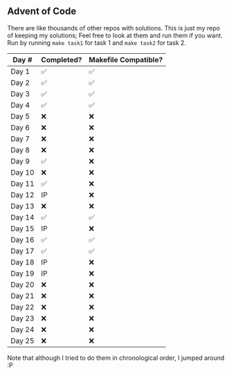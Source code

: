 ## Advent of Code 
There are like thousands of other repos with solutions. This is just my repo of keeping my solutions;
Feel free to look at them and run them if you want. Run by running `make task1` for task 1 and `make task2` for task 2.

| Day #  | Completed? | Makefile Compatible? | 
| --- | ------------- | --|
| Day 1  | ✅ | ✅ |
| Day 2  | ✅ | ✅ |
| Day 3  | ✅ | ✅ |
| Day 4  | ✅ | ✅ |
| Day 5  | ❌ | ❌ |
| Day 6  | ❌ | ❌ |
| Day 7  | ❌ | ❌ |
| Day 8  | ❌ | ❌ |
| Day 9  | ✅ | ❌ |
| Day 10  | ❌ | ❌ |
| Day 11 | ✅ | ❌ |
| Day 12  | IP | ❌ |
| Day 13  | ❌ | ❌ |
| Day 14  | ✅ | ✅ |
| Day 15  | IP | ❌ |
| Day 16  | ✅ | ✅ |
| Day 17  | ✅ | ✅ |
| Day 18  | IP | ❌ |
| Day 19  | IP | ❌ |
| Day 20  | ❌ | ❌ |
| Day 21 | ❌ | ❌ |
| Day 22 | ❌ | ❌ |
| Day 23 | ❌ | ❌ |
| Day 24 | ❌ | ❌ |
| Day 25 | ❌ | ❌ |


Note that although I tried to do them in chronological order, I jumped around :P
